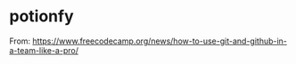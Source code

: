 # potionfy

From: https://www.freecodecamp.org/news/how-to-use-git-and-github-in-a-team-like-a-pro/

